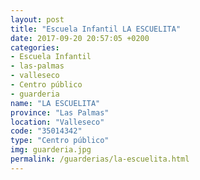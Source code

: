 ```yaml
---
layout: post
title: "Escuela Infantil LA ESCUELITA"
date: 2017-09-20 20:57:05 +0200
categories:
- Escuela Infantil
- las-palmas
- valleseco
- Centro público
- guarderia
name: "LA ESCUELITA"
province: "Las Palmas"
location: "Valleseco"
code: "35014342"
type: "Centro público"
img: guarderia.jpg
permalink: /guarderias/la-escuelita.html
---
```

